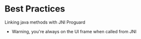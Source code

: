 # Best Practices

Linking java methods with JNI
Proguard
* Warning, you're always on the UI frame when called from JNI
